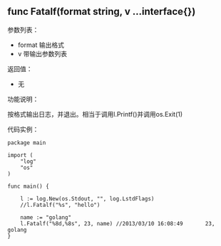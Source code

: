 ## func Fatalf(format string, v ...interface{}) 

参数列表：

- format 输出格式
- v 带输出参数列表

返回值：

- 无

功能说明：

按格式输出日志，并退出。相当于调用l.Printf()并调用os.Exit(1)

代码实例：

	package main

	import (
		"log"
		"os"
	)

	func main() {

		l := log.New(os.Stdout, "", log.LstdFlags)
		//l.Fatalf("%s", "hello")

		name := "golang"
		l.Fatalf("%8d,%8s", 23, name) //2013/03/10 16:08:49       23,  golang
	}
